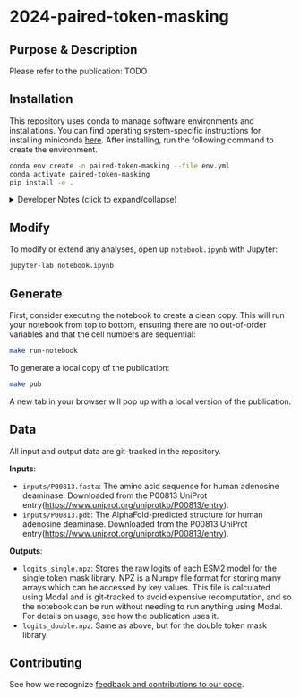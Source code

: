 # 2024-paired-token-masking

## Purpose & Description

Please refer to the publication: TODO

## Installation

This repository uses conda to manage software environments and installations. You can find operating system-specific instructions for installing miniconda [here](https://docs.conda.io/projects/miniconda/en/latest/). After installing, run the following command to create the environment.

```bash
conda env create -n paired-token-masking --file env.yml
conda activate paired-token-masking
pip install -e .
```

<details><summary>Developer Notes (click to expand/collapse)</summary>

1. Install your pre-commit hooks:

    ```bash
    pre-commit install
    ```

    This installs the pre-commit hooks defined in your config (`./.pre-commit-config.yaml`).

2. Export your conda environment before sharing:

    As your project develops, the number of dependencies in your environment may increase. Whenever you install new dependencies (using either `pip install` or `mamba install`), you should update the environment file using the following command.

    ```bash
    conda env export --from-history --no-builds > envs/dev.yml
    ```

    `--from-history` only exports packages that were explicitly added by you (e.g., the packages you installed with `pip` or `conda`) and `--no-builds` removes build specification from the exported packages to increase portability between different platforms.
</details>

## Modify

To modify or extend any analyses, open up `notebook.ipynb` with Jupyter:

```bash
jupyter-lab notebook.ipynb
```

## Generate

First, consider executing the notebook to create a clean copy. This will run your notebook from top to bottom, ensuring there are no out-of-order variables and that the cell numbers are sequential:

```bash
make run-notebook
```

To generate a local copy of the publication:

```bash
make pub
```

A new tab in your browser will pop up with a local version of the publication.

## Data

All input and output data are git-tracked in the repository.

**Inputs**:

* `inputs/P00813.fasta`: The amino acid sequence for human adenosine deaminase. Downloaded from the P00813 UniProt entry(https://www.uniprot.org/uniprotkb/P00813/entry).
* `inputs/P00813.pdb`: The AlphaFold-predicted structure for human adenosine deaminase. Downloaded from the P00813 UniProt entry(https://www.uniprot.org/uniprotkb/P00813/entry).

**Outputs**:

* `logits_single.npz`: Stores the raw logits of each ESM2 model for the single token mask library. NPZ is a Numpy file format for storing many arrays which can be accessed by key values. This file is calculated using Modal and is git-tracked to avoid expensive recomputation, and so the notebook can be run without needing to run anything using Modal. For details on usage, see how the publication uses it.
* `logits_double.npz`: Same as above, but for the double token mask library.

## Contributing

See how we recognize [feedback and contributions to our code](https://github.com/Arcadia-Science/arcadia-software-handbook/blob/main/guides-and-standards/guide-credit-for-contributions.md).

